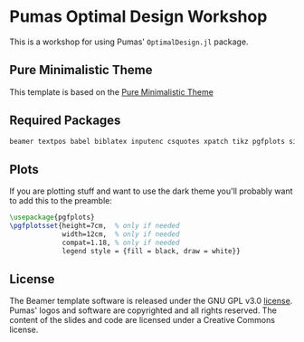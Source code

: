 # Pumas Optimal Design Workshop

This is a workshop for using Pumas' `OptimalDesign.jl` package.

## Pure Minimalistic Theme

This template is based on the [Pure Minimalistic Theme](https://github.com/kai-tub/latex-beamer-pure-minimalistic)

## Required Packages

```bash
beamer textpos babel biblatex inputenc csquotes xpatch tikz pgfplots silence appendixnumberbeamer fira fontaxes mwe noto
```

## Plots

If you are plotting stuff and want to use the dark theme you'll probably want to add this to the preamble:

```latex
\usepackage{pgfplots}
\pgfplotsset{height=7cm,  % only if needed
             width=12cm,  % only if needed
             compat=1.18, % only if needed
             legend style = {fill = black, draw = white}}
```

 
## License
The Beamer template software is released under the GNU GPL v3.0 [license](LICENSE).
Pumas' logos and software are copyrighted and all rights reserved.
The content of the slides and code are licensed under a Creative Commons license.
